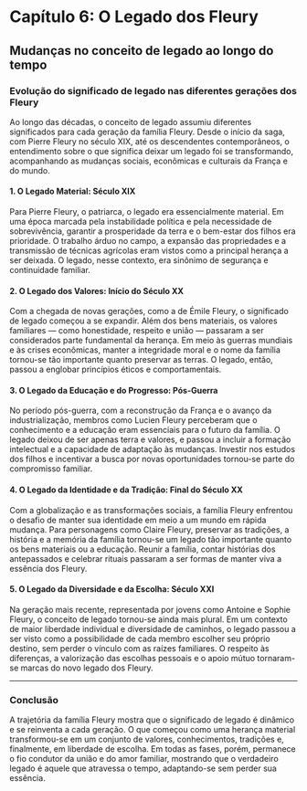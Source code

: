 # Capítulo 6: O Legado dos Fleury

## Mudanças no conceito de legado ao longo do tempo

### Evolução do significado de legado nas diferentes gerações dos Fleury

Ao longo das décadas, o conceito de legado assumiu diferentes significados para cada geração da família Fleury. Desde o início da saga, com Pierre Fleury no século XIX, até os descendentes contemporâneos, o entendimento sobre o que significa deixar um legado foi se transformando, acompanhando as mudanças sociais, econômicas e culturais da França e do mundo.

#### **1. O Legado Material: Século XIX**

Para Pierre Fleury, o patriarca, o legado era essencialmente material. Em uma época marcada pela instabilidade política e pela necessidade de sobrevivência, garantir a prosperidade da terra e o bem-estar dos filhos era prioridade. O trabalho árduo no campo, a expansão das propriedades e a transmissão de técnicas agrícolas eram vistos como a principal herança a ser deixada. O legado, nesse contexto, era sinônimo de segurança e continuidade familiar.

#### **2. O Legado dos Valores: Início do Século XX**

Com a chegada de novas gerações, como a de Émile Fleury, o significado de legado começou a se expandir. Além dos bens materiais, os valores familiares — como honestidade, respeito e união — passaram a ser considerados parte fundamental da herança. Em meio às guerras mundiais e às crises econômicas, manter a integridade moral e o nome da família tornou-se tão importante quanto preservar as terras. O legado, então, passou a englobar princípios éticos e comportamentais.

#### **3. O Legado da Educação e do Progresso: Pós-Guerra**

No período pós-guerra, com a reconstrução da França e o avanço da industrialização, membros como Lucien Fleury perceberam que o conhecimento e a educação eram essenciais para o futuro da família. O legado deixou de ser apenas terra e valores, e passou a incluir a formação intelectual e a capacidade de adaptação às mudanças. Investir nos estudos dos filhos e incentivar a busca por novas oportunidades tornou-se parte do compromisso familiar.

#### **4. O Legado da Identidade e da Tradição: Final do Século XX**

Com a globalização e as transformações sociais, a família Fleury enfrentou o desafio de manter sua identidade em meio a um mundo em rápida mudança. Para personagens como Claire Fleury, preservar as tradições, a história e a memória da família tornou-se um legado tão importante quanto os bens materiais ou a educação. Reunir a família, contar histórias dos antepassados e celebrar rituais passaram a ser formas de manter viva a essência dos Fleury.

#### **5. O Legado da Diversidade e da Escolha: Século XXI**

Na geração mais recente, representada por jovens como Antoine e Sophie Fleury, o conceito de legado tornou-se ainda mais plural. Em um contexto de maior liberdade individual e diversidade de caminhos, o legado passou a ser visto como a possibilidade de cada membro escolher seu próprio destino, sem perder o vínculo com as raízes familiares. O respeito às diferenças, a valorização das escolhas pessoais e o apoio mútuo tornaram-se marcas do novo legado dos Fleury.

---

### **Conclusão**

A trajetória da família Fleury mostra que o significado de legado é dinâmico e se reinventa a cada geração. O que começou como uma herança material transformou-se em um conjunto de valores, conhecimentos, tradições e, finalmente, em liberdade de escolha. Em todas as fases, porém, permanece o fio condutor da união e do amor familiar, mostrando que o verdadeiro legado é aquele que atravessa o tempo, adaptando-se sem perder sua essência.